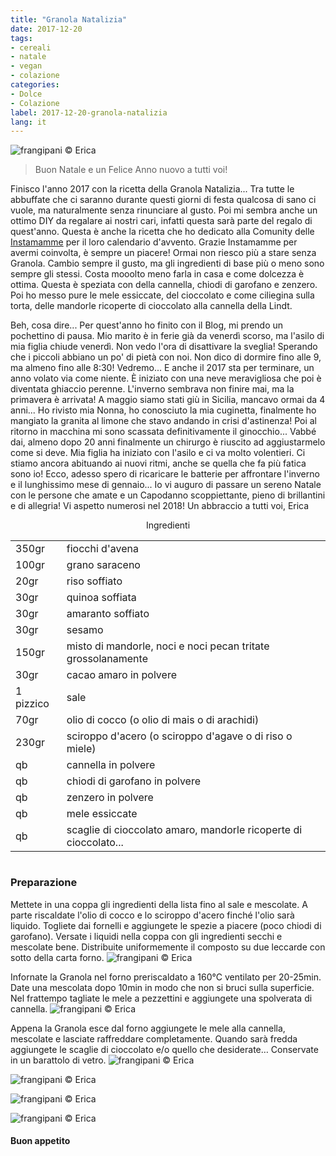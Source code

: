 ```yaml
---
title: "Granola Natalizia"
date: 2017-12-20
tags:
- cereali
- natale 
- vegan 
- colazione
categories:
- Dolce
- Colazione 
label: 2017-12-20-granola-natalizia
lang: it 
---
```

![](../2017-12-20-granola-natalizia/header.jpg "frangipani © Erica")

> Buon Natale e un Felice Anno nuovo a tutti voi!

Finisco l'anno 2017 con la ricetta della Granola Natalizia... Tra tutte le abbuffate che ci saranno durante questi giorni di festa qualcosa di sano ci vuole, ma naturalmente senza rinunciare al gusto. Poi mi sembra anche un ottimo DIY da regalare ai nostri cari, infatti questa sarà parte del regalo di quest'anno. Questa è anche la ricetta che ho dedicato alla Comunity delle <a href="http://instamamme.net" target="_blank">Instamamme</a> per il loro calendario d'avvento. Grazie Instamamme per avermi coinvolta, è sempre un piacere! Ormai non riesco più a stare senza Granola. Cambio sempre il gusto, ma gli ingredienti di base più o meno sono sempre gli stessi. Costa mooolto meno farla in casa e come dolcezza è ottima. Questa è speziata con della cannella, chiodi di garofano e zenzero. Poi ho messo pure le mele essiccate, del cioccolato e come ciliegina sulla torta, delle mandorle ricoperte di cioccolato alla cannella della Lindt. 

Beh, cosa dire... Per quest'anno ho finito con il Blog, mi prendo un pochettino di pausa. Mio marito è in ferie già da venerdì scorso, ma l'asilo di mia figlia chiude venerdì. Non vedo l'ora di disattivare la sveglia! Sperando che i piccoli abbiano un po' di pietà con noi. Non dico di dormire fino alle 9, ma almeno fino alle 8:30! Vedremo... E anche il 2017 sta per terminare, un anno volato via come niente. È iniziato con una neve meravigliosa che poi è diventata ghiaccio perenne. L'inverno sembrava non finire mai, ma la primavera è arrivata! A maggio siamo stati giù in Sicilia, mancavo ormai da 4 anni... Ho rivisto mia Nonna, ho conosciuto la mia cuginetta, finalmente ho mangiato la granita al limone che stavo andando in crisi d'astinenza! Poi al ritorno in macchina mi sono scassata definitivamente il ginocchio... Vabbé dai, almeno dopo 20 anni finalmente un chirurgo è riuscito ad aggiustarmelo come si deve. Mia figlia ha iniziato con l'asilo e ci va molto volentieri. Ci stiamo ancora abituando ai nuovi ritmi, anche se quella che fa più fatica sono io! Ecco, adesso spero di ricaricare le batterie per affrontare l'inverno e il lunghissimo mese di gennaio... Io vi auguro di passare un sereno Natale con le persone che amate e un Capodanno scoppiettante, pieno di brillantini e di allegria! Vi aspetto numerosi nel 2018! Un abbraccio a tutti voi, Erica


<div id="wrapper" style="text-align: center">
  <div id="yourdiv" style="display: inline-block;">
    <div class="ingredients">
      <div class="ingredients-title">Ingredienti</div>
           <table>
        <tbody>
          <tr>
            <td>350gr</td>
            <td>fiocchi d'avena</td>
          </tr>
          <tr>
            <td>100gr</td>
            <td>grano saraceno</td>
          </tr>
          <tr>
            <td>20gr</td>
            <td>riso soffiato</td>
          </tr>
          <tr>
            <td>30gr</td>
            <td>quinoa soffiata</td>
          </tr>
          <tr>
            <td>30gr</td>
            <td>amaranto soffiato</td>
          </tr>
          <tr>
            <td>30gr</td>
            <td>sesamo</td>
          </tr>
          <tr>
            <td>150gr</td>
            <td>misto di mandorle, noci e noci pecan tritate grossolanamente</td>
           </tr>
          <tr>
            <td>30gr</td>
            <td>cacao amaro in polvere</td>
          </tr>
          <tr>
            <td>1 pizzico</td>
            <td>sale</td>
          </tr>
          <tr>
            <td>70gr</td>
            <td>olio di cocco (o olio di mais o di arachidi)</td>
          </tr>
          <tr>
            <td>230gr</td>
            <td>sciroppo d'acero (o sciroppo d'agave o di riso o miele)</td>
          </tr>
          <tr>
            <td>qb</td>
            <td>cannella in polvere</td>
          </tr>
          <tr>
            <td>qb</td>
            <td>chiodi di garofano in polvere</td>
          </tr>
          <tr>
            <td>qb</td>
            <td>zenzero in polvere</td>
          </tr>
          <tr>
            <td>qb</td>
            <td>mele essiccate</td>
          </tr>
          <tr>
            <td>qb</td>
            <td>scaglie di cioccolato amaro, mandorle ricoperte di cioccolato...</td>
          </tr>
        </tbody>
      </table>
    </div>
  </div>
</div>


<h3>
  <font color="grey">
    <i class="fa-solid fa-gears"></i>
  </font> Preparazione
</h3>

Mettete in una coppa gli ingredienti della lista fino al sale e mescolate. A parte riscaldate l'olio di cocco e lo sciroppo d'acero finché l'olio sarà liquido. Togliete dai fornelli e aggiungete le spezie a piacere (poco chiodi di garofano). Versate i liquidi nella coppa con gli ingredienti secchi e mescolate bene. Distribuite uniformemente il composto su due leccarde con sotto della carta forno.
![](../2017-12-20-granola-natalizia/teglia.jpg "frangipani © Erica")

Infornate la Granola nel forno preriscaldato a 160°C ventilato per 20-25min. Date una mescolata dopo 10min in modo che non si bruci sulla superficie. Nel frattempo tagliate le mele a pezzettini e aggiungete una spolverata di cannella.
![](../2017-12-20-granola-natalizia/mele.jpg "frangipani © Erica")

Appena la Granola esce dal forno aggiungete le mele alla cannella, mescolate e lasciate raffreddare completamente. Quando sarà fredda aggiungete le scaglie di cioccolato e/o quello che desiderate… Conservate in un barattolo di vetro.
![](../2017-12-20-granola-natalizia/risultato1.jpg "frangipani © Erica")

![](../2017-12-20-granola-natalizia/risultato2.jpg "frangipani © Erica")

![](../2017-12-20-granola-natalizia/risultato3.jpg "frangipani © Erica")

![](../2017-12-20-granola-natalizia/risultato4.jpg "frangipani © Erica")

<h4>Buon appetito
  <font color="red">
    <i class="fa-regular fa-face-smile"></i>
  </font>
</h4>